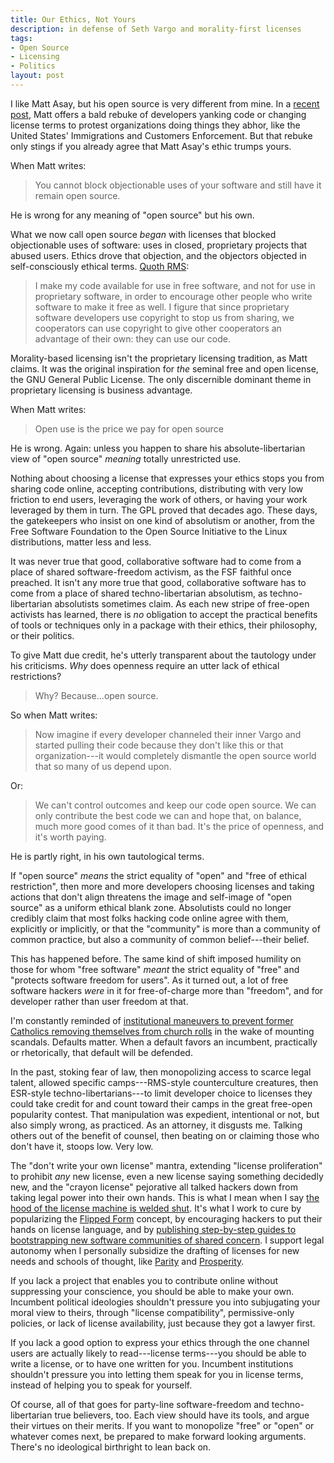 ```yaml
---
title: Our Ethics, Not Yours
description: in defense of Seth Vargo and morality-first licenses
tags:
- Open Source
- Licensing
- Politics
layout: post
---
```


I like Matt Asay, but his open source is very different from mine.  In a [recent post][post], Matt offers a bald rebuke of developers yanking code or changing license terms to protest organizations doing things they abhor, like the United States' Immigrations and Customers Enforcement.  But that rebuke only stings if you already agree that Matt Asay's ethic trumps yours.

[post]: https://www.techrepublic.com/article/open-source-developers-stop-blocking-organizations-you-dont-like/

When Matt writes:

> You cannot block objectionable uses of your software and still have it remain open source.

He is wrong for any meaning of "open source" but his own.

What we now call open source _began_ with licenses that blocked objectionable uses of software: uses in closed, proprietary projects that abused users.  Ethics drove that objection, and the objectors objected in self-consciously ethical terms.  [Quoth RMS](https://www.gnu.org/philosophy/pragmatic.html):

> I make my code available for use in free software, and not for use in proprietary software, in order to encourage other people who write software to make it free as well.  I figure that since proprietary software developers use copyright to stop us from sharing, we cooperators can use copyright to give other cooperators an advantage of their own: they can use our code.

Morality-based licensing isn't the proprietary licensing tradition, as Matt claims.  It was the original inspiration for _the_ seminal free and open license, the GNU General Public License.  The only discernible dominant theme in proprietary licensing is business advantage.

When Matt writes:

> Open use is the price we pay for open source

He is wrong.  Again: unless you happen to share his absolute-libertarian view of "open source" _meaning_ totally unrestricted use.

Nothing about choosing a license that expresses your ethics stops you from sharing code online, accepting contributions, distributing with very low friction to end users, leveraging the work of others, or having your work leveraged by them in turn.  The GPL proved that decades ago.  These days, the gatekeepers who insist on one kind of absolutism or another, from the Free Software Foundation to the Open Source Initiative to the Linux distributions, matter less and less.

It was never true that good, collaborative software had to come from a place of shared software-freedom activism, as the FSF faithful once preached.  It isn't any more true that good, collaborative software has to come from a place of shared techno-libertarian absolutism, as techno-libertarian absolutists sometimes claim.  As each new stripe of free-open activists has learned, there is _no_ obligation to accept the practical benefits of tools or techniques only in a package with their ethics, their philosophy, or their politics.

To give Matt due credit, he's utterly transparent about the tautology under his criticisms.  _Why_ does openness require an utter lack of ethical restrictions?

> Why?  Because...open source.

So when Matt writes:

> Now imagine if every developer channeled their inner Vargo and started pulling their code because they don't like this or that organization---it would completely dismantle the open source world that so many of us depend upon.

Or:

> We can't control outcomes and keep our code open source.  We can only contribute the best code we can and hope that, on balance, much more good comes of it than bad. It's the price of openness, and it's worth paying.

He is partly right, in his own tautological terms.

If "open source" _means_ the strict equality of "open" and "free of ethical restriction", then more and more developers choosing licenses and taking actions that don't align threatens the image and self-image of "open source" as a uniform ethical blank zone.  Absolutists could no longer credibly claim that most folks hacking code online agree with them, explicitly or implicitly, or that the "community" is more than a community of common practice, but also a community of common belief---their belief.

This has happened before.  The same kind of shift imposed humility on those for whom "free software" _meant_ the strict equality of "free" and "protects software freedom for users".  As it turned out, a lot of free software hackers _were_ in it for free-of-charge more than "freedom", and for developer rather than user freedom at that.

I'm constantly reminded of [institutional maneuvers to prevent former Catholics removing themselves from church rolls](https://en.wikipedia.org/wiki/Formal_act_of_defection_from_the_Catholic_Church#Abrogation) in the wake of mounting scandals.  Defaults matter.  When a default favors an incumbent, practically or rhetorically, that default will be defended.

In the past, stoking fear of law, then monopolizing access to scarce legal talent, allowed specific camps---RMS-style counterculture creatures, then ESR-style techno-libertarians---to limit developer choice to licenses they could take credit for and count toward their camps in the great free-open popularity contest.  That manipulation was expedient, intentional or not, but also simply wrong, as practiced.  As an attorney, it disgusts me.  Talking others out of the benefit of counsel, then beating on or claiming those who don't have it, stoops low.  Very low.

The "don't write your own license" mantra, extending "license proliferation" to prohibit _any_ new license, even a new license saying something decidedly new, and the "crayon license" pejorative all talked hackers down from taking legal power into their own hands.  This is what I mean when I say [the hood of the license machine is welded shut](https://writing.kemitchell.com/2017/08/31/Null-Value.html).  It's what I work to cure by popularizing the [Flipped Form](https://flippedform.com) concept, by encouraging hackers to put their hands on license language, and by [publishing step-by-step guides to bootstrapping new software communities of shared concern](https://writing.kemitchell.com/2019/03/15/Ethical-Subcommons.html).  I support legal autonomy when I personally subsidize the drafting of licenses for new needs and schools of thought, like [Parity](https://paritylicense.com) and [Prosperity](https://prosperitylicense.com).

If you lack a project that enables you to contribute online without suppressing your conscience, you should be able to make your own.  Incumbent political ideologies shouldn't pressure you into subjugating your moral view to theirs, through "license compatibility", permissive-only policies, or lack of license availability, just because they got a lawyer first.

If you lack a good option to express your ethics through the one channel users are actually likely to read---license terms---you should be able to write a license, or to have one written for you.  Incumbent institutions shouldn't pressure you into letting them speak for you in license terms, instead of helping you to speak for yourself.

Of course, all of that goes for party-line software-freedom and techno-libertarian true believers, too.  Each view should have its tools, and argue their virtues on their merits.  If you want to monopolize "free" or "open" or whatever comes next, be prepared to make forward looking arguments.  There's no ideological birthright to lean back on.
